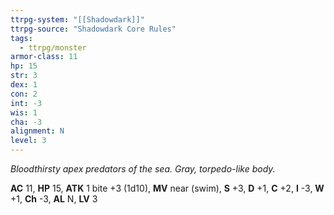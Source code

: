 ```yaml
---
ttrpg-system: "[[Shadowdark]]"
ttrpg-source: "Shadowdark Core Rules"
tags:
  - ttrpg/monster
armor-class: 11
hp: 15
str: 3
dex: 1
con: 2
int: -3
wis: 1
cha: -3
alignment: N
level: 3
---
```


_Bloodthirsty apex predators of the sea. Gray, torpedo-like body._

**AC** 11, **HP** 15, **ATK** 1 bite +3 (1d10), **MV** near (swim), **S** +3, **D** +1, **C** +2, **I** -3, **W** +1, **Ch** -3, **AL** N, **LV** 3


